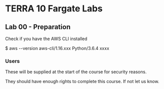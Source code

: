 # TERRA 10 Fargate Labs

## Lab 00 - Preparation

Check if you have the AWS CLI installed

$ aws --version
aws-cli/1.16.xxx Python/3.6.4 xxxx

### Users

These will be supplied at the start of the course for security reasons.

They should have enough rights to complete this course.
If not let us know.